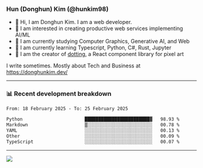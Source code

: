 ### Hun (Donghun) Kim (@hunkim98)

- 👋 Hi, I am Donghun Kim. I am a web developer. 
- 🤔 I am interested in creating productive web services implementing AI/ML
- 🔭 I am currently studying Computer Graphics, Generative AI, and Web 
- 🌱 I am currently learning Typescript, Python, C#, Rust, Jupyter
- 🎨 I am the creator of [dotting](https://github.com/hunkim98/dotting), a React component library for pixel art

I write sometimes. Mostly about Tech and Business at https://donghunkim.dev/

---
### 📊 Recent development breakdown
<!--START_SECTION:waka-->

```txt
From: 18 February 2025 - To: 25 February 2025

Python                       ████████████████████████▓   98.93 %
Markdown                     ▒░░░░░░░░░░░░░░░░░░░░░░░░   00.78 %
YAML                         ░░░░░░░░░░░░░░░░░░░░░░░░░   00.13 %
Other                        ░░░░░░░░░░░░░░░░░░░░░░░░░   00.09 %
TypeScript                   ░░░░░░░░░░░░░░░░░░░░░░░░░   00.07 %
```

<!--END_SECTION:waka-->
---

<!-- <div align='center'> -->
  <img align="center" src="https://github-readme-stats.vercel.app/api?username=hunkim98&theme=dark&show_icons=true"/>
<!-- </div> -->
<!--
**hunkim98/hunkim98** is a ✨ _special_ ✨ repository because its `README.md` (this file) appears on your GitHub profile.

Here are some ideas to get you started:

- 🔭 I’m currently working on ...
- 🌱 I’m currently learning ...
- 👯 I’m looking to collaborate on ...
- 🤔 I’m looking for help with ...
- 💬 Ask me about ...
- 📫 How to reach me: ...
- 😄 Pronouns: ...
- ⚡ Fun fact: ...
-->

